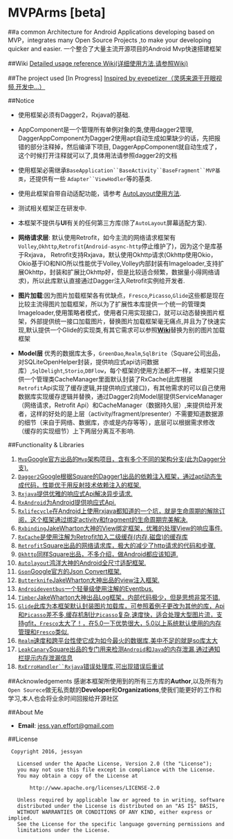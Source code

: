 # MVPArms [beta] 
##a common Architecture for Android Applications developing based on MVP，integrates many Open Source Projects ,to make your developing quicker and easier. 
一个整合了大量主流开源项目的Android Mvp快速搭建框架

##Wiki
[Detailed usage reference Wiki(详细使用方法,请参照Wiki)](https://github.com/JessYanCoding/MVPArms/wiki)

##The project used [In Progress]
[Inspired by eyepetizer（灵感来源于开眼视频,开发中...）](https://github.com/JessYanCoding/WideEyes) 


##Notice
* 使用框架必须有Dagger2，Rxjava的基础.  

* AppComponent是一个管理所有单例对象的类,使用dagger2管理, DaggerAppComponent为Dagger2使用apt自动生成如果缺少的话，先把报错的部分注释掉，然后编译下项目, DaggerAppComponent就自动生成了，这个时候打开注释就可以了,具体用法请参照dagger2的文档

* 使用框架必需继承`BaseApplication``BaseActivity``BaseFragment``MVP基类`，还提供有一些 `Adapter``ViewHodler`等的基类.

* 使用此框架自带自动适配功能，请参考 [AutoLayout使用方法](https://github.com/hongyangAndroid/AndroidAutoLayout).

* 测试相关框架正在研发中. 

* 本框架不提供与**UI**有关的任何第三方库(除了`AutoLayout`屏幕适配方案).

* **网络请求层**: 默认使用Retrofit，如今主流的网络请求框架有`Volley`,`Okhttp`,`Retrofit`(`Android-async-http`停止维护了)，因为这个是库基于Rxjava， Retrofit支持Rxjava，默认使用Okhttp请求(Okhttp使用Okio，Okio基于IO和NIO所以性能优于Volley,Volley内部封装有Imageloader,支持扩展Okhttp，封装和扩展比Okhttp好，但是比较适合频繁，数据量小得网络请求)，所以此库默认直接通过Dagger注入Retrofit实例给开发者.

* **图片加载**:因为图片加载框架各有优缺点，`Fresco`,`Picasso`,`Glide`这些都是现在比较主流得图片加载框架，所以为了扩展性本库提供一个统一的管理类Imageloader,使用策略者模式，使用者只用实现接口，就可以动态替换图片框架，外部提供统一接口加载图片，替换图片加载框架毫无痛点,并且为了快速实现,默认提供一个Glide的实现类,有其它需求可以参照[**Wiki**](https://github.com/JessYanCoding/MVPArms/wiki)替换为别的图片加载框架

* **Model层** 优秀的数据库太多，`GreenDao`,`Realm`,`SqlBrite`（Square公司出品，对SQLiteOpenHelper封装，提供响应式api访问数据库）,`SqlDelight`,`Storio`,`DBFlow`，每个框架的使用方法都不一样，本框架只提供一个管理类CacheManager里面默认封装了RxCache(此库根据`Retrofit`Api实现了缓存逻辑,并提供响应式接口)，有其他需求的可以自己使用数据库实现缓存逻辑并替换，通过Dagger2向Model层提供ServiceManager（网络请求，Retrofit Api）和CacheManager（数据持久层）,来提供给开发者，这样的好处的是上层（activity/fragment/presenter）不需要知道数据源的细节（来自于网络、数据库，亦或是内存等等），底层可以根据需求修改（缓存的实现细节）上下两层分离互不影响.

##Functionality & Libraries
1. [`Mvp`Google官方出品的`Mvp`架构项目，含有多个不同的架构分支(此为Dagger分支).](https://github.com/googlesamples/android-architecture/tree/todo-mvp-dagger/)
2. [`Dagger2`Google根据Square的Dagger1出品的依赖注入框架，通过apt动态生成代码，性能优于用反射技术依赖注入的框架.](https://github.com/google/dagger)
3. [`Rxjava`提供优雅的响应式Api解决异步请求.](https://github.com/ReactiveX/RxJava)
4. [`RxAndroid`为Android提供响应式Api.](https://github.com/ReactiveX/RxAndroid)
5. [`Rxlifecycle`在Android上使用rxjava都知道的一个坑，就是生命周期的解除订阅，这个框架通过绑定activity和fragment的生命周期完美解决.](https://github.com/trello/RxLifecycle)
6. [`Rxbinding`JakeWharton大神的View绑定框架，优雅的处理View的响应事件.](https://github.com/JakeWharton/RxBinding)
7. [`RxCache`是使用注解为Retrofit加入二级缓存(内存,磁盘)的缓存库](https://github.com/VictorAlbertos/RxCache)
8. [`Retrofit`Square出品的网络请求库，极大的减少了http请求的代码和步骤.](https://github.com/square/retrofit)
9. [`Okhttp`同样Square出品，不多介绍，做Android都应该知道.](https://github.com/square/okhttp)
10. [`Autolayout`鸿洋大神的Android全尺寸适配框架.](https://github.com/hongyangAndroid/AndroidAutoLayout)
11. [`Gson`Google官方的Json Convert框架.](https://github.com/google/gson)
12. [`Butterknife`JakeWharton大神出品的view注入框架.](https://github.com/JakeWharton/butterknife)
13. [`Androideventbus`一个轻量级使用注解的Eventbus.](https://github.com/hehonghui/AndroidEventBus)
14. [`Timber`JakeWharton大神出品Log框架，内部代码极少，但是思想非常不错.](https://github.com/JakeWharton/timber)
15. [`Glide`此库为本框架默认封装图片加载库，可参照着例子更改为其他的库，Api和`Picasso`差不多,缓存机制比`Picasso`复杂,速度快，适合处理大型图片流，支持gfit，`Fresco`太大了！，在5.0一下优势很大，5.0以上系统默认使用的内存管理和`Fresco`类似.](https://github.com/bumptech/glide)
16. [`Realm`速度和跨平台性使它成为如今最火的数据库,美中不足的就是so库太大](https://realm.io/docs/java/latest/#getting-started)
17. [`LeakCanary`Square出品的专门用来检测`Android`和`Java`的内存泄漏,通过通知栏提示内存泄漏信息](https://github.com/square/leakcanary)
18. [`RxErroHandler``Rxjava`错误处理库,可出现错误后重试](https://github.com/JessYanCoding/RxErrorHandler)
 
##Acknowledgements 
感谢本框架所使用到的所有三方库的**Author**,以及所有为`Open Sourece`做无私贡献的**Developer**和**Organizations**,使我们能更好的工作和学习,本人也会将业余时间回报给开源社区


##About Me
* **Email**: jess.yan.effort@gmail.com  

##License
``` 
 Copyright 2016, jessyan       
  
   Licensed under the Apache License, Version 2.0 (the "License");
   you may not use this file except in compliance with the License.
   You may obtain a copy of the License at 
 
       http://www.apache.org/licenses/LICENSE-2.0 

   Unless required by applicable law or agreed to in writing, software
   distributed under the License is distributed on an "AS IS" BASIS,
   WITHOUT WARRANTIES OR CONDITIONS OF ANY KIND, either express or implied.
   See the License for the specific language governing permissions and
   limitations under the License.
```
